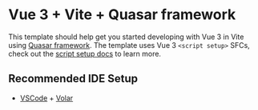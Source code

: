 # Vue 3 + Vite + Quasar framework

This template should help get you started developing with Vue 3 in Vite using [Quasar framework](https://quasar.dev/). The template uses Vue 3 `<script setup>` SFCs, check out the [script setup docs](https://v3.vuejs.org/api/sfc-script-setup.html#sfc-script-setup) to learn more.

## Recommended IDE Setup

- [VSCode](https://code.visualstudio.com/) + [Volar](https://marketplace.visualstudio.com/items?itemName=johnsoncodehk.volar)
